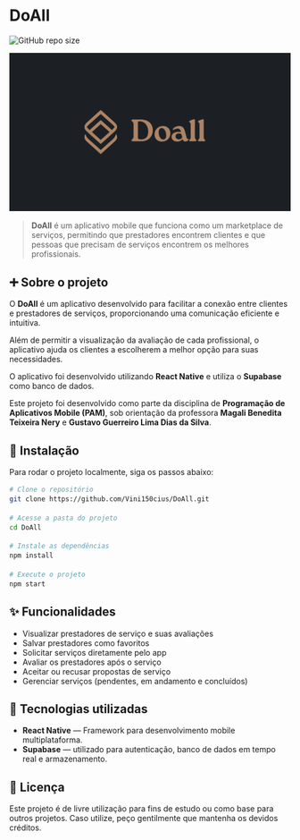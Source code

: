 # DoAll

![GitHub repo size](https://img.shields.io/github/repo-size/Vini150cius/DoAll?style=for-the-badge)

<img src="./assets/app-wallpaper.png" alt="Imagem do aplicativo">

> **DoAll** é um aplicativo mobile que funciona como um marketplace de serviços, permitindo que prestadores encontrem clientes e que pessoas que precisam de serviços encontrem os melhores profissionais.

## ➕ Sobre o projeto

O **DoAll** é um aplicativo desenvolvido para facilitar a conexão entre clientes e prestadores de serviços, proporcionando uma comunicação eficiente e intuitiva.  

Além de permitir a visualização da avaliação de cada profissional, o aplicativo ajuda os clientes a escolherem a melhor opção para suas necessidades.  

O aplicativo foi desenvolvido utilizando **React Native** e utiliza o **Supabase** como banco de dados.

Este projeto foi desenvolvido como parte da disciplina de **Programação de Aplicativos Mobile (PAM)**, sob orientação da professora **Magali Benedita Teixeira Nery** e **Gustavo Guerreiro Lima Dias da Silva**.

## 🚀 Instalação

Para rodar o projeto localmente, siga os passos abaixo:

```bash
# Clone o repositório
git clone https://github.com/Vini150cius/DoAll.git

# Acesse a pasta do projeto
cd DoAll

# Instale as dependências
npm install

# Execute o projeto
npm start
```

## ✨ Funcionalidades

-  Visualizar prestadores de serviço e suas avaliações
-  Salvar prestadores como favoritos
-  Solicitar serviços diretamente pelo app
-  Avaliar os prestadores após o serviço
-  Aceitar ou recusar propostas de serviço
-  Gerenciar serviços (pendentes, em andamento e concluídos)

## 🔧 Tecnologias utilizadas

- **React Native** — Framework para desenvolvimento mobile multiplataforma.
- **Supabase** — utilizado para autenticação, banco de dados em tempo real e armazenamento.

## 📝 Licença

Este projeto é de livre utilização para fins de estudo ou como base para outros projetos. Caso utilize, peço gentilmente que mantenha os devidos créditos.
